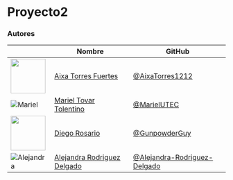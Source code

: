 # Proyecto2

### Autores

|                                                                             | Nombre                                                                   | GitHub                                                     |
| --------------------------------------------------------------------------- | ------------------------------------------------------------------------ | ---------------------------------------------------------- |
| <img src="https://github.com/AixaTorres1212.png" width="80"/>               | [Aixa Torres Fuertes](https://github.com/AixaTorres1212)                 | [@AixaTorres1212](https://github.com/AixaTorres1212)       |
| ![Mariel](https://github.com/MarielUTEC.png?size=150)                       | [Mariel Tovar Tolentino](https://github.com/MarielUTEC)                  | [@MarielUTEC](https://github.com/MarielUTEC)               |
| <img src="https://github.com/GunpowderGuy.png" width="80"/>                 | [Diego Rosario](https://github.com/GunpowderGuy)                         | [@GunpowderGuy](https://github.com/GunpowderGuy)           |
| ![Alejandra](https://github.com/Alejandra-Rodriguez-Delgado.png?size=150)   | [Alejandra Rodriguez Delgado](https://github.com/Alejandra-Rodriguez-Delgado)| [@Alejandra-Rodriguez-Delgado](https://github.com/Alejandra-Rodriguez-Delgado)   |
